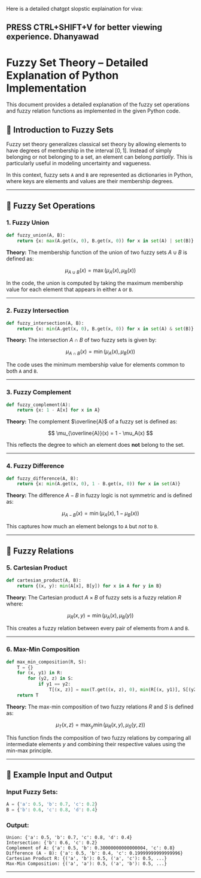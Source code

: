 Here is a detailed chatgpt slopstic explaination for viva:

PRESS CTRL+SHIFT+V for better viewing experience. Dhanyawad
---

# Fuzzy Set Theory – Detailed Explanation of Python Implementation

This document provides a detailed explanation of the fuzzy set operations and fuzzy relation functions as implemented in the given Python code.

## 📌 Introduction to Fuzzy Sets

Fuzzy set theory generalizes classical set theory by allowing elements to have degrees of membership in the interval $[0, 1]$. Instead of simply belonging or not belonging to a set, an element can belong *partially*. This is particularly useful in modeling uncertainty and vagueness.

In this context, fuzzy sets `A` and `B` are represented as dictionaries in Python, where keys are elements and values are their membership degrees.

---

## 🧮 Fuzzy Set Operations

### 1. Fuzzy Union

```python
def fuzzy_union(A, B):
    return {x: max(A.get(x, 0), B.get(x, 0)) for x in set(A) | set(B)}
```

**Theory:**
The membership function of the union of two fuzzy sets $A \cup B$ is defined as:

$$
\mu_{A \cup B}(x) = \max(\mu_A(x), \mu_B(x))
$$

In the code, the union is computed by taking the maximum membership value for each element that appears in either `A` or `B`.

---

### 2. Fuzzy Intersection

```python
def fuzzy_intersection(A, B):
    return {x: min(A.get(x, 0), B.get(x, 0)) for x in set(A) & set(B)}
```

**Theory:**
The intersection $A \cap B$ of two fuzzy sets is given by:

$$
\mu_{A \cap B}(x) = \min(\mu_A(x), \mu_B(x))
$$

The code uses the minimum membership value for elements common to both `A` and `B`.

---

### 3. Fuzzy Complement

```python
def fuzzy_complement(A):
    return {x: 1 - A[x] for x in A}
```

**Theory:**
The complement $\overline{A}$ of a fuzzy set is defined as:

$$
\mu_{\overline{A}}(x) = 1 - \mu_A(x)
$$

This reflects the degree to which an element does **not** belong to the set.

---

### 4. Fuzzy Difference

```python
def fuzzy_difference(A, B):
    return {x: min(A.get(x, 0), 1 - B.get(x, 0)) for x in set(A)}
```

**Theory:**
The difference $A - B$ in fuzzy logic is not symmetric and is defined as:

$$
\mu_{A - B}(x) = \min(\mu_A(x), 1 - \mu_B(x))
$$

This captures how much an element belongs to `A` but *not* to `B`.

---

## 🔁 Fuzzy Relations

### 5. Cartesian Product

```python
def cartesian_product(A, B):
    return {(x, y): min(A[x], B[y]) for x in A for y in B}
```

**Theory:**
The Cartesian product $A \times B$ of fuzzy sets is a fuzzy relation $R$ where:

$$
\mu_R(x, y) = \min(\mu_A(x), \mu_B(y))
$$

This creates a fuzzy relation between every pair of elements from `A` and `B`.

---

### 6. Max-Min Composition

```python
def max_min_composition(R, S):
    T = {}
    for (x, y1) in R:
        for (y2, z) in S:
            if y1 == y2:
                T[(x, z)] = max(T.get((x, z), 0), min(R[(x, y1)], S[(y2, z)]))
    return T
```

**Theory:**
The max-min composition of two fuzzy relations $R$ and $S$ is defined as:

$$
\mu_T(x, z) = \max_{y} \min(\mu_R(x, y), \mu_S(y, z))
$$

This function finds the composition of two fuzzy relations by comparing all intermediate elements $y$ and combining their respective values using the min-max principle.

---

## 🧪 Example Input and Output

### Input Fuzzy Sets:

```python
A = {'a': 0.5, 'b': 0.7, 'c': 0.2}
B = {'b': 0.6, 'c': 0.8, 'd': 0.4}
```

### Output:

```
Union: {'a': 0.5, 'b': 0.7, 'c': 0.8, 'd': 0.4}
Intersection: {'b': 0.6, 'c': 0.2}
Complement of A: {'a': 0.5, 'b': 0.30000000000000004, 'c': 0.8}
Difference (A - B): {'a': 0.5, 'b': 0.4, 'c': 0.19999999999999996}
Cartesian Product R: {('a', 'b'): 0.5, ('a', 'c'): 0.5, ...}
Max-Min Composition: {('a', 'a'): 0.5, ('a', 'b'): 0.5, ...}
```

---
